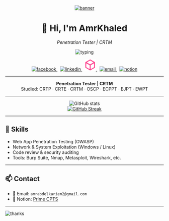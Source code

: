 <div align="center">

<!-- Banner (اختياري) -->
<a href="https://github.com/amrabdelkariem2">
  <img src="https://raw.githubusercontent.com/amrabdelkariem2/amrabdelkariem2/main/BANNER.png" alt="banner" width="700"/>
</a>

<h1 align="center">👋 Hi, I'm AmrKhaled</h1>
<p align="center"><em>Penetration Tester | CRTM</em></p>

<!-- Typing effect -->
<p align="center">
  <img src="https://readme-typing-svg.demolab.com?font=Shojumaru&pause=1000&color=fe428e&center=true&vCenter=true&width=550&lines=Penetration+Tester;Cyber+Security+Enthusiast" alt="typing"/>
</p>

<!-- Social icons -->
<p align="center">
  <a href="https://www.facebook.com/Abdelmawla.Elamrosy" title="Facebook">
    <img width="36" src="https://user-images.githubusercontent.com/59813937/234152031-754538e3-3e99-4439-bf9c-e537e53bfd62.png" alt="facebook"/>
  </a>
  &nbsp;
  <a href="https://www.linkedin.com/in/abdelmawla-elamrosy/" title="LinkedIn">
    <img width="36" src="https://user-images.githubusercontent.com/59813937/234152096-a073220d-b5ab-43cb-8c79-29f8728cdd81.png" alt="linkedin"/>
  </a>
  &nbsp;
  <a href="https://app.hackthebox.com/profile/1385517" title="HackTheBox">
    <img width="36" src="https://raw.githubusercontent.com/0xDigimon/0xdigimon/main/download%20(1).png" alt="htb"/>
  </a>
  &nbsp;
  <a href="mailto:amrabdelkariem2@gmail.com" title="Email">
    <img width="36" src="https://user-images.githubusercontent.com/59813937/234151856-09f243a3-d6e4-4072-a8b6-f34cb135e00a.png" alt="email"/>
  </a>
  &nbsp;
  <a href="https://www.notion.so/Prime-CPTS-24c592342ef580749d8bca4663eca112?source=copy_link" title="Notion">
    <img width="36" src="https://upload.wikimedia.org/wikipedia/commons/e/e9/Notion-logo.svg" alt="notion"/>
  </a>
</p>

---

</div>

<!-- Profile / Short bio -->
<div align="center">

**Penetration Tester | CRTM**  
Studied: CRTP · CRTE · CRTM · OSCP · ECPPT · EJPT · EWPT  

</div>

---

<!-- GitHub stats -->
<div align="center">

![GitHub stats](https://github-readme-stats.vercel.app/api?username=amrabdelkariem2&show_icons=true&theme=tokyonight&count_private=true)
<br/>
[![GitHub Streak](https://github-readme-streak-stats.herokuapp.com?user=amrabdelkariem2&theme=tokyonight)](https://git.io/streak-stats)

</div>

---

## 🧰 Skills
- Web App Penetration Testing (OWASP)
- Network & System Exploitation (Windows / Linux)
- Code review & security auditing
- Tools: Burp Suite, Nmap, Metasploit, Wireshark, etc.

---

## 📫 Contact
- 📧 Email: `amrabdelkariem2@gmail.com`  
- 📝 Notion: [Prime CPTS](https://www.notion.so/Prime-CPTS-24c592342ef580749d8bca4663eca112?source=copy_link)

---

<img height="80" alt="thanks" width="100%" src="https://raw.githubusercontent.com/BrunnerLivio/brunnerlivio/master/images/marquee.svg" />
